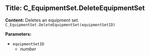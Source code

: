 ## Title: C_EquipmentSet.DeleteEquipmentSet

**Content:**
Deletes an equipment set.
`C_EquipmentSet.DeleteEquipmentSet(equipmentSetID)`

**Parameters:**
- `equipmentSetID`
  - *number*